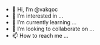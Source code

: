 - 👋 Hi, I’m @vakqoc
- 👀 I’m interested in ...
- 🌱 I’m currently learning ...
- 💞️ I’m looking to collaborate on ...
- 📫 How to reach me ...

<!---
vakqoc/vakqoc is a ✨ special ✨ repository because its `README.md` (this file) appears on your GitHub profile.
You can click the Preview link to take a look at your changes.
--->
